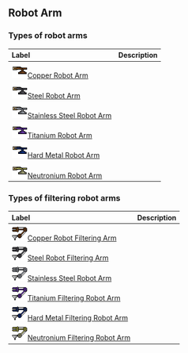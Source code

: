 Robot Arm
---------

### Types of robot arms

|Label|Description|
|:---|:---|
| ![icon](assets/icons/T_CopperRobotArm.png)[Copper Robot Arm](copper-robot-arm.md) | |
| ![icon](assets/icons/T_SteelRobotArm.png)[Steel Robot Arm](steel-robot-arm.md) | |
| ![icon](assets/icons/T_StainlessSteelRobotArm.png)[Stainless Steel Robot Arm](stainless-steel-robot-arm.md) | |
| ![icon](assets/icons/T_TitaniumRobotArm.png)[Titanium Robot Arm](titanium-robot-arm.md) | |
| ![icon](assets/icons/T_HardMetalRobotArm.png)[Hard Metal Robot Arm](hard-metal-robot-arm.md) | |
| ![icon](assets/icons/T_NeutroniumRobotArm.png)[Neutronium Robot Arm](neutronium-robot-arm.md) | |

### Types of filtering robot arms

|Label|Description|
|:---|:---|
| ![icon](assets/icons/T_CopperFilteringRobotArm.png)[Copper Robot Filtering Arm](copper-filtering-robot-arm.md) | |
| ![icon](assets/icons/T_SteelFilteringRobotArm.png)[Steel Robot Filtering Arm](steel-filtering-robot-arm.md) | |
| ![icon](assets/icons/T_StainlessSteelFilteringRobotArm.png)[Stainless Steel Robot Arm](stainless-steel-filtering-robot-arm.md) | |
| ![icon](assets/icons/T_TitaniumFilteringRobotArm.png)[Titanium Filtering Robot Arm](titanium-filtering-robot-arm.md) | |
| ![icon](assets/icons/T_HardMetalFilteringRobotArm.png)[Hard Metal Filtering Robot Arm](hard-metal-filtering-robot-arm.md) | |
| ![icon](assets/icons/T_NeutroniumFilteringRobotArm.png)[Neutronium Filtering Robot Arm](neutronium-filtering-robot-arm.md) | |
